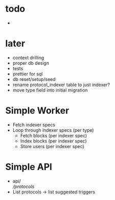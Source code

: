 # todo

-

# later

- context drilling
- proper db design
- tests
- prettier for sql
- db reset/setup/seed
- rename protocol_indexer table to just indexer?
- move type field into initial migration

# Simple Worker

- Fetch indexer specs
- Loop through indexer specs (per type)
  - Fetch blocks (per indexer spec)
  - Index blocks (per indexer spec)
  - Store users (per indexer spec)

# Simple API

- api/<address>/protocols
- List protocols -> list suggested triggers
